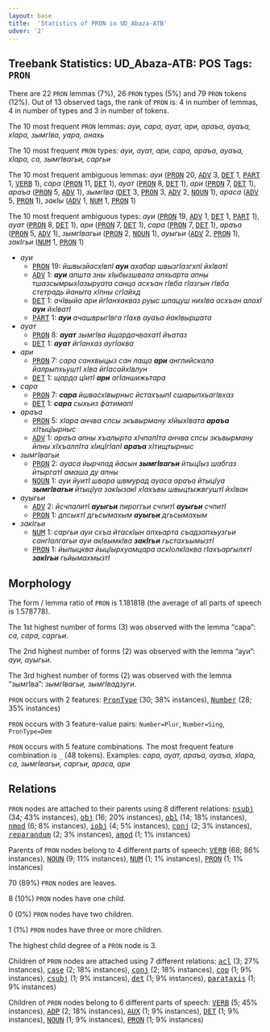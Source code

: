 ```yaml
---
layout: base
title:  'Statistics of PRON in UD_Abaza-ATB'
udver: '2'
---
```


## Treebank Statistics: UD_Abaza-ATB: POS Tags: `PRON`

There are 22 `PRON` lemmas (7%), 26 `PRON` types (5%) and 79 `PRON` tokens (12%).
Out of 13 observed tags, the rank of `PRON` is: 4 in number of lemmas, 4 in number of types and 3 in number of tokens.

The 10 most frequent `PRON` lemmas: <em>ауи, сара, ауат, ари, араъа, ауаъа, хIара, зымгIва, уара, анахь</em>

The 10 most frequent `PRON` types:  <em>ауи, ауат, ари, сара, араъа, ауаъа, хIара, са, зымгIвагьи, саргьи</em>

The 10 most frequent ambiguous lemmas: <em>ауи</em> (<tt><a href="abq_atb-pos-PRON.html">PRON</a></tt> 20, <tt><a href="abq_atb-pos-ADV.html">ADV</a></tt> 3, <tt><a href="abq_atb-pos-DET.html">DET</a></tt> 1, <tt><a href="abq_atb-pos-PART.html">PART</a></tt> 1, <tt><a href="abq_atb-pos-VERB.html">VERB</a></tt> 1), <em>сара</em> (<tt><a href="abq_atb-pos-PRON.html">PRON</a></tt> 11, <tt><a href="abq_atb-pos-DET.html">DET</a></tt> 1), <em>ауат</em> (<tt><a href="abq_atb-pos-PRON.html">PRON</a></tt> 8, <tt><a href="abq_atb-pos-DET.html">DET</a></tt> 1), <em>ари</em> (<tt><a href="abq_atb-pos-PRON.html">PRON</a></tt> 7, <tt><a href="abq_atb-pos-DET.html">DET</a></tt> 1), <em>араъа</em> (<tt><a href="abq_atb-pos-PRON.html">PRON</a></tt> 5, <tt><a href="abq_atb-pos-ADV.html">ADV</a></tt> 1), <em>зымгIва</em> (<tt><a href="abq_atb-pos-DET.html">DET</a></tt> 3, <tt><a href="abq_atb-pos-PRON.html">PRON</a></tt> 3, <tt><a href="abq_atb-pos-ADV.html">ADV</a></tt> 2, <tt><a href="abq_atb-pos-NOUN.html">NOUN</a></tt> 1), <em>араса</em> (<tt><a href="abq_atb-pos-ADV.html">ADV</a></tt> 5, <tt><a href="abq_atb-pos-PRON.html">PRON</a></tt> 1), <em>закIы</em> (<tt><a href="abq_atb-pos-ADV.html">ADV</a></tt> 1, <tt><a href="abq_atb-pos-NUM.html">NUM</a></tt> 1, <tt><a href="abq_atb-pos-PRON.html">PRON</a></tt> 1)

The 10 most frequent ambiguous types:  <em>ауи</em> (<tt><a href="abq_atb-pos-PRON.html">PRON</a></tt> 19, <tt><a href="abq_atb-pos-ADV.html">ADV</a></tt> 1, <tt><a href="abq_atb-pos-DET.html">DET</a></tt> 1, <tt><a href="abq_atb-pos-PART.html">PART</a></tt> 1), <em>ауат</em> (<tt><a href="abq_atb-pos-PRON.html">PRON</a></tt> 8, <tt><a href="abq_atb-pos-DET.html">DET</a></tt> 1), <em>ари</em> (<tt><a href="abq_atb-pos-PRON.html">PRON</a></tt> 7, <tt><a href="abq_atb-pos-DET.html">DET</a></tt> 1), <em>сара</em> (<tt><a href="abq_atb-pos-PRON.html">PRON</a></tt> 7, <tt><a href="abq_atb-pos-DET.html">DET</a></tt> 1), <em>араъа</em> (<tt><a href="abq_atb-pos-PRON.html">PRON</a></tt> 5, <tt><a href="abq_atb-pos-ADV.html">ADV</a></tt> 1), <em>зымгIвагьи</em> (<tt><a href="abq_atb-pos-PRON.html">PRON</a></tt> 2, <tt><a href="abq_atb-pos-NOUN.html">NOUN</a></tt> 1), <em>ауыгьи</em> (<tt><a href="abq_atb-pos-ADV.html">ADV</a></tt> 2, <tt><a href="abq_atb-pos-PRON.html">PRON</a></tt> 1), <em>закIгьи</em> (<tt><a href="abq_atb-pos-NUM.html">NUM</a></tt> 1, <tt><a href="abq_atb-pos-PRON.html">PRON</a></tt> 1)


* <em>ауи</em>
  * <tt><a href="abq_atb-pos-PRON.html">PRON</a></tt> 19: <em>йшвызйасхIвпI <b>ауи</b> ахабар швызгIазгхпI йхIватI</em>
  * <tt><a href="abq_atb-pos-ADV.html">ADV</a></tt> 1: <em><b>ауи</b> апшта зны хIыбызшвала апхьарта апны тшазсымрыхIазыруата санца асхъан гIвба гIазгын гIвба стетрадь йаныта хIпны сгIайхд</em>
  * <tt><a href="abq_atb-pos-DET.html">DET</a></tt> 1: <em>ачIвыйа ари йгIанхакваз руыс шпацуш нихIва асхъан алахI <b>ауи</b> йхIватI</em>
  * <tt><a href="abq_atb-pos-PART.html">PART</a></tt> 1: <em><b>ауи</b> ачашврыгIвга гIахв ауаъа йакIвыршата</em>
* <em>ауат</em>
  * <tt><a href="abq_atb-pos-PRON.html">PRON</a></tt> 8: <em><b>ауат</b> зымгIва йщардачвахатI йъатаз</em>
  * <tt><a href="abq_atb-pos-DET.html">DET</a></tt> 1: <em><b>ауат</b> йгIанхаз аугIаква</em>
* <em>ари</em>
  * <tt><a href="abq_atb-pos-PRON.html">PRON</a></tt> 7: <em>сара санхвыцыз сан лаща <b>ари</b> английскала йалрыпхьуштI хIва йгIасайхIвлун</em>
  * <tt><a href="abq_atb-pos-DET.html">DET</a></tt> 1: <em>щарда цIитI <b>ари</b> агIаншижьтара</em>
* <em>сара</em>
  * <tt><a href="abq_atb-pos-PRON.html">PRON</a></tt> 7: <em><b>сара</b> йшвасхIвырныс йстахъыпI сшарыпхьагIвхаз</em>
  * <tt><a href="abq_atb-pos-DET.html">DET</a></tt> 1: <em><b>сара</b> сыхьиз фатимапI</em>
* <em>араъа</em>
  * <tt><a href="abq_atb-pos-PRON.html">PRON</a></tt> 5: <em>хIара анчва спсы зкъвырману хIйыхIвата <b>араъа</b> хIтыцIырныс</em>
  * <tt><a href="abq_atb-pos-ADV.html">ADV</a></tt> 1: <em>араъа апны хъалырта хIчпапIта анчва спсы зкъвырману йпны хIхъалпIта хIицIгIапI <b>араъа</b> хIтищтырныс</em>
* <em>зымгIвагьи</em>
  * <tt><a href="abq_atb-pos-PRON.html">PRON</a></tt> 2: <em>ауаса йырчпад йасын <b>зымгIвагьи</b> йтыцIыз шабгаз йтыргатI амаша ду апны</em>
  * <tt><a href="abq_atb-pos-NOUN.html">NOUN</a></tt> 1: <em>ауи йуитI швара швмурад ауаса араъа йтыцIуа <b>зымгIвагьи</b> йтыцIуа закIызакI хIахъвы швыцтыжвгуштI йхIван</em>
* <em>ауыгьи</em>
  * <tt><a href="abq_atb-pos-ADV.html">ADV</a></tt> 2: <em>йсчпалитI <b>ауыгьи</b> пироггьи счпитI <b>ауыгьи</b> счпитI</em>
  * <tt><a href="abq_atb-pos-PRON.html">PRON</a></tt> 1: <em>дпсыхтI дгьсымахым <b>ауыгьи</b> дгьсымахым</em>
* <em>закIгьи</em>
  * <tt><a href="abq_atb-pos-NUM.html">NUM</a></tt> 1: <em>саргьи ауи схъа йтаскIын апхьарта съадзапхьузгьи сангIалгагьи ауи акIвымкIва <b>закIгьи</b> гьстахъымызтI</em>
  * <tt><a href="abq_atb-pos-PRON.html">PRON</a></tt> 1: <em>йыпыцква йыцIырхуамцара аскIолкIаква гIахъаргылхтI <b>закIгьи</b> гьйымахмызтI</em>

## Morphology

The form / lemma ratio of `PRON` is 1.181818 (the average of all parts of speech is 1.578778).

The 1st highest number of forms (3) was observed with the lemma “сара”: <em>са, сара, саргьи</em>.

The 2nd highest number of forms (2) was observed with the lemma “ауи”: <em>ауи, ауыгьи</em>.

The 3rd highest number of forms (2) was observed with the lemma “зымгIва”: <em>зымгIвагьи, зымгIвадзуги</em>.

`PRON` occurs with 2 features: <tt><a href="abq_atb-feat-PronType.html">PronType</a></tt> (30; 38% instances), <tt><a href="abq_atb-feat-Number.html">Number</a></tt> (28; 35% instances)

`PRON` occurs with 3 feature-value pairs: `Number=Plur`, `Number=Sing`, `PronType=Dem`

`PRON` occurs with 5 feature combinations.
The most frequent feature combination is `_` (48 tokens).
Examples: <em>сара, ауат, араъа, ауаъа, хIара, са, зымгIвагьи, саргьи, араса, ари</em>


## Relations

`PRON` nodes are attached to their parents using 8 different relations: <tt><a href="abq_atb-dep-nsubj.html">nsubj</a></tt> (34; 43% instances), <tt><a href="abq_atb-dep-obj.html">obj</a></tt> (16; 20% instances), <tt><a href="abq_atb-dep-obl.html">obl</a></tt> (14; 18% instances), <tt><a href="abq_atb-dep-nmod.html">nmod</a></tt> (6; 8% instances), <tt><a href="abq_atb-dep-iobj.html">iobj</a></tt> (4; 5% instances), <tt><a href="abq_atb-dep-conj.html">conj</a></tt> (2; 3% instances), <tt><a href="abq_atb-dep-reparandum.html">reparandum</a></tt> (2; 3% instances), <tt><a href="abq_atb-dep-amod.html">amod</a></tt> (1; 1% instances)

Parents of `PRON` nodes belong to 4 different parts of speech: <tt><a href="abq_atb-pos-VERB.html">VERB</a></tt> (68; 86% instances), <tt><a href="abq_atb-pos-NOUN.html">NOUN</a></tt> (9; 11% instances), <tt><a href="abq_atb-pos-NUM.html">NUM</a></tt> (1; 1% instances), <tt><a href="abq_atb-pos-PRON.html">PRON</a></tt> (1; 1% instances)

70 (89%) `PRON` nodes are leaves.

8 (10%) `PRON` nodes have one child.

0 (0%) `PRON` nodes have two children.

1 (1%) `PRON` nodes have three or more children.

The highest child degree of a `PRON` node is 3.

Children of `PRON` nodes are attached using 7 different relations: <tt><a href="abq_atb-dep-acl.html">acl</a></tt> (3; 27% instances), <tt><a href="abq_atb-dep-case.html">case</a></tt> (2; 18% instances), <tt><a href="abq_atb-dep-conj.html">conj</a></tt> (2; 18% instances), <tt><a href="abq_atb-dep-cop.html">cop</a></tt> (1; 9% instances), <tt><a href="abq_atb-dep-csubj.html">csubj</a></tt> (1; 9% instances), <tt><a href="abq_atb-dep-det.html">det</a></tt> (1; 9% instances), <tt><a href="abq_atb-dep-parataxis.html">parataxis</a></tt> (1; 9% instances)

Children of `PRON` nodes belong to 6 different parts of speech: <tt><a href="abq_atb-pos-VERB.html">VERB</a></tt> (5; 45% instances), <tt><a href="abq_atb-pos-ADP.html">ADP</a></tt> (2; 18% instances), <tt><a href="abq_atb-pos-AUX.html">AUX</a></tt> (1; 9% instances), <tt><a href="abq_atb-pos-DET.html">DET</a></tt> (1; 9% instances), <tt><a href="abq_atb-pos-NOUN.html">NOUN</a></tt> (1; 9% instances), <tt><a href="abq_atb-pos-PRON.html">PRON</a></tt> (1; 9% instances)

